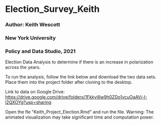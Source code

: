 # Election_Survey_Keith

### Author: Keith Wescott
### New York University
### Policy and Data Studio, 2021

Election Data Analysis to determine if there is an increase in polarization across the years.

To run the analysis, follow the link below and download the two data sets. Place them into the project folder after cloning to the desktop. 

Link to data on Google Drive:
https://drive.google.com/drive/folders/1Fkkyi6w9h0ZDo1vcuOaAVi-I-l2QXOYg?usp=sharing

Open the fle "Keith_Project_Election.Rmd" and run the file. 
Warning: The animated visualization may take significant time and computation power. 
